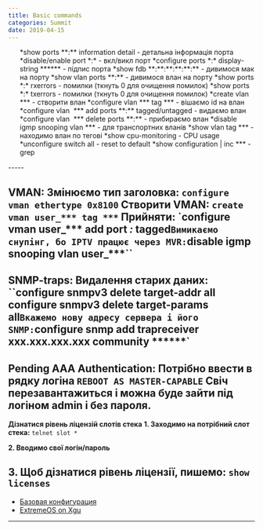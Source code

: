 ```yaml
---
title: Basic commands
categories: Summit
date: 2019-04-15
---
```


<ul>
 	*show ports **:** information detail - детальна інформація порта
 	*disable/enable port *:* - вкл/викл порт
 	*configure ports *:* display-string ****** - підпис порта
 	*show fdb **:**:**:**:**:** - дивимося мак на порту
 	*show vlan ports **:** - дивимося влан на порту
 	*show ports *:* rxerrors - помилки (ткнуть 0 для очищення помилок)
 	*show ports *:* txerrors - помилки (ткнуть 0 для очищення помилок)
 	*create vlan *** - створити влан
 	*configure vlan *** tag *** - вішаємо id на влан
 	*configure vlan  *** add ports **:** tagged/untagged - видаємо влан
 	*configure vlan  *** delete ports **:** - прибираємо влан
 	*disable igmp snooping vlan *** - для транспортних вланів
 	*show vlan tag *** - находимо влан по тегові
 	*show cpu-monitoring - CPU usage
 	*unconfigure switch all - reset to default
 	*show configuration | inc *** - grep
</ul>
-----

**VMAN:**
Змінюємо тип заголовка:
`configure vman ethertype 0x8100`
Створити VMAN:
`create vman user_*** tag ***`
Прийняти:
`configure vman user_*** add port *:* tagged``
Вимикаємо снупінг, бо IPTV працює через MVR:
``disable igmp snooping vlan user_***``
-----

**SNMP-traps:**
Видалення старих даних:
``configure snmpv3 delete target-addr all
configure snmpv3 delete target-params all`
Вкажемо нову адресу сервера і його SNMP:
`configure snmp add trapreceiver xxx.xxx.xxx.xxx community ******`
-----

**Pending AAA Authentication:**
Потрібно ввести в рядку логіна `REBOOT AS MASTER-CAPABLE`
Свіч перезавантажиться і можна буде зайти під логіном admin і без пароля.
-----

**Дізнатися рівень ліцензій слотів стека**
**1. Заходимо на потрібний слот стека:**
`telnet slot *`

**2. Вводимо свої логін/пароль**

**3. Щоб дізнатися рівень ліцензії, пишемо:**
`show licenses`
-----

* <a href="http://netwild.ru/base_config-extreme/">Базовая конфигурация</a>
* <a title="Пишуть люди" href="http://xgu.ru/wiki/ExtremeXOS" target="_blank">ExtremeOS on Xgu</a>
-----